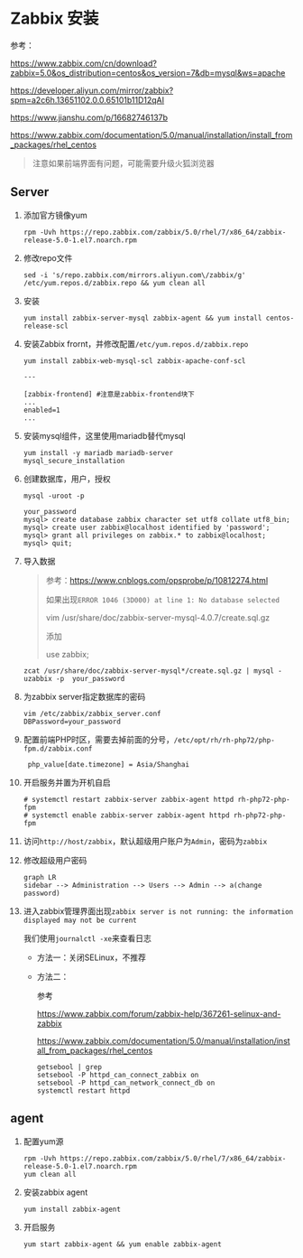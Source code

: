# Zabbix 安装

参考：

https://www.zabbix.com/cn/download?zabbix=5.0&os_distribution=centos&os_version=7&db=mysql&ws=apache

https://developer.aliyun.com/mirror/zabbix?spm=a2c6h.13651102.0.0.65101b11D12qAI

https://www.jianshu.com/p/16682746137b

https://www.zabbix.com/documentation/5.0/manual/installation/install_from_packages/rhel_centos

> 注意如果前端界面有问题，可能需要升级火狐浏览器

## Server

1. 添加官方镜像yum 

   ```
   rpm -Uvh https://repo.zabbix.com/zabbix/5.0/rhel/7/x86_64/zabbix-release-5.0-1.el7.noarch.rpm
   ```

2. 修改repo文件

   ```
   sed -i 's/repo.zabbix.com/mirrors.aliyun.com\/zabbix/g' /etc/yum.repos.d/zabbix.repo && yum clean all
   ```

3. 安装

   ```
   yum install zabbix-server-mysql zabbix-agent && yum install centos-release-scl
   ```

4. 安装Zabbix frornt，并修改配置`/etc/yum.repos.d/zabbix.repo`

   ```
   yum install zabbix-web-mysql-scl zabbix-apache-conf-scl
   
   ---
   
   [zabbix-frontend] #注意是zabbix-frontend块下
   ...
   enabled=1
   ...
   ```

5. 安装mysql组件，这里使用mariadb替代mysql

   ```
   yum install -y mariadb mariadb-server
   mysql_secure_installation
   ```

6. 创建数据库，用户，授权

   ```
   mysql -uroot -p
   
   your_password
   mysql> create database zabbix character set utf8 collate utf8_bin;
   mysql> create user zabbix@localhost identified by 'password';
   mysql> grant all privileges on zabbix.* to zabbix@localhost;
   mysql> quit;
   ```

7. 导入数据

   > 参考：https://www.cnblogs.com/opsprobe/p/10812274.html
   >
   > 如果出现`ERROR 1046 (3D000) at line 1: No database selected`
   >
   > vim /usr/share/doc/zabbix-server-mysql-4.0.7/create.sql.gz
   >
   > 添加
   >
   > use zabbix;

   ```
   zcat /usr/share/doc/zabbix-server-mysql*/create.sql.gz | mysql -uzabbix -p  your_password
   ```

8. 为zabbix server指定数据库的密码

   ```
   vim /etc/zabbix/zabbix_server.conf
   DBPassword=your_password
   ```

9. 配置前端PHP时区，需要去掉前面的分号，`/etc/opt/rh/rh-php72/php-fpm.d/zabbix.conf`

   ```
    php_value[date.timezone] = Asia/Shanghai
   ```

10. 开启服务并置为开机自启

    ```
    # systemctl restart zabbix-server zabbix-agent httpd rh-php72-php-fpm
    # systemctl enable zabbix-server zabbix-agent httpd rh-php72-php-fpm
    ```

11. 访问`http://host/zabbix`，默认超级用户账户为`Admin`，密码为`zabbix`

12. 修改超级用户密码

    ```mermaid
    graph LR
    sidebar --> Administration --> Users --> Admin --> a(change password)
    ```

13. 进入zabbix管理界面出现`zabbix server is not running: the information displayed may not be current`

    我们使用`journalctl -xe`来查看日志

    - 方法一：关闭SELinux，不推荐

    - 方法二：

      参考

      https://www.zabbix.com/forum/zabbix-help/367261-selinux-and-zabbix

      https://www.zabbix.com/documentation/5.0/manual/installation/install_from_packages/rhel_centos

      ```
      getsebool | grep 
      setsebool -P httpd_can_connect_zabbix on
      setsebool -P httpd_can_network_connect_db on
      systemctl restart httpd
      ```

## agent

1. 配置yum源

   ```
   rpm -Uvh https://repo.zabbix.com/zabbix/5.0/rhel/7/x86_64/zabbix-release-5.0-1.el7.noarch.rpm
   yum clean all
   ```

2. 安装zabbix agent

   ```
   yum install zabbix-agent
   ```

3. 开启服务

   ```
   yum start zabbix-agent && yum enable zabbix-agent
   ```

   
